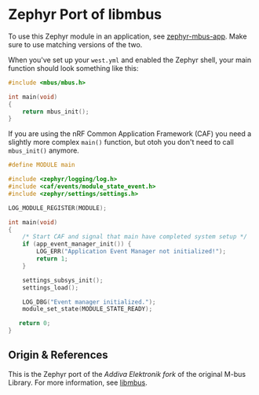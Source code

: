 Zephyr Port of libmbus
======================

To use this Zephyr module in an application, see [zephyr-mbus-app][].
Make sure to use matching versions of the two.

When you've set up your `west.yml` and enabled the Zephyr shell, your
main function should look something like this:

```C
#include <mbus/mbus.h>

int main(void)
{
    return mbus_init();
}
```

If you are using the nRF Common Application Framework (CAF) you need a
slightly more complex `main()` function, but otoh you don't need to call
`mbus_init()` anymore.

```C
#define MODULE main

#include <zephyr/logging/log.h>
#include <caf/events/module_state_event.h>
#include <zephyr/settings/settings.h>

LOG_MODULE_REGISTER(MODULE);

int main(void)
{
    /* Start CAF and signal that main have completed system setup */
    if (app_event_manager_init()) {
        LOG_ERR("Application Event Manager not initialized!");
        return 1;
    }

    settings_subsys_init();
    settings_load();

    LOG_DBG("Event manager initialized.");
    module_set_state(MODULE_STATE_READY);

   return 0;
}
```

Origin & References
-------------------

This is the Zephyr port of the *Addiva Elektronik fork* of the original
M-bus Library.  For more information, see [libmbus][].

[libmbus]: https://github.com/addiva-elektronik/libmbus
[zephyr-mbus-app]: https://github.com/addiva-elektronik/zephyr-mbus-app

